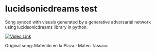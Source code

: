 # lucidsonicdreams test
Song synced with visuals generated by a generative adversarial network using lucidsonicdreams library in python.  

[![Video Link](https://img.youtube.com/vi/cvSa4YoCsQE/0.jpg)](https://www.youtube.com/watch?v=cvSa4YoCsQE)


Original song: Matecito en la Plaza · Mateo Tassara 
